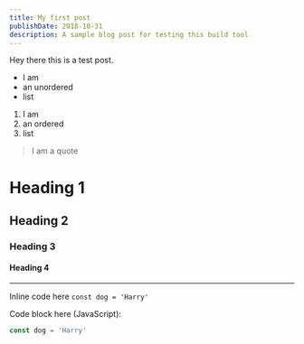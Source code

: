 ```yaml
---
title: My first post
publishDate: 2018-10-31
description: A sample blog post for testing this build tool
---
```

Hey there this is a test post.

- I am
- an unordered
- list

1. I am
2. an ordered
3. list

> I am a quote

# Heading 1
## Heading 2
### Heading 3
#### Heading 4

---

Inline code here `const dog = 'Harry'`

Code block here (JavaScript):

```javascript
const dog = 'Harry'
```
